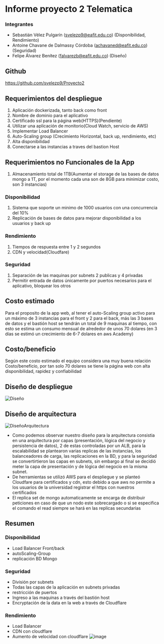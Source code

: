 # Informe proyecto 2 Telematica
### Integrantes
  - Sebastián Vélez Pulgarín (svelezp9@eafit.edu.co) (Disponibilidad, Rendimiento)
  - Antoine Chavane de Dalmassy Córdoba (achavaned@eafit.edu.co) (Seguridad)
  - Felipe Álvarez Benítez (falvarezb@eafit.edu.co) (Diseño)
## Github
https://github.com/svelezp9/Proyecto2
## Requerimientos del despliegue
1) Aplicación dockerizada, tanto back como front
2) Nombre de dominio para el aplicativo
3) Certificado ssl para la página web(HTTPS)(Pendiente)
4) Utilizar una aplicación de monitorio(Cloud Watch, servicio de AWS)
5) Implementar Load Balancer
6) Auto-Scaling group (Crecimiento Horizontal, back up, rendimiento, etc)
7) Alta disponibilidad
8) Conectarse a las instancias a traves del bastion Host
## Requerimientos no Funcionales de la App
1) Almacenamiento total de 1TB(Aumentar el storage de las bases de datos mongo a 1T, por el momento cada una son de 8GB para minimizar costo, son 3 instancias)
### Disponibilidad
1) Sistema que soporte un minimo de 1000 usuarios con una concurrencia del 10%
2)  Replicación de bases de datos para mejorar disponibilidad a los usuarios y back up
### Rendimiento
1) Tiempos de respuesta entre 1 y 2 segundos
2) CDN y velocidad(Cloudfare)
### Seguridad
1) Separación de las maquinas por subnets 2 publicas y 4 privadas
2) Permitir entrada de datos únicamente por puertos necesarios para el aplicativo, bloquear los otros
## Costo estimado
Para el proposito de la app web, al tener el auto-Scaling group activo para un máximo de 3 instancias para el front y 2 para el back, más las 3 bases de datos y el bastión host se tendrán un total de 9 maquinas al tiempo,
con esto se estima un consumo mensual de alrededor de unos 70 dolares (en 3 días se estimó un crecimiento de 6-7 dolares en aws Academy)
## Costo/beneficio
Según este costo estimado el equipo considera una muy buena relación Costo/beneficio, por tan solo 70 dolares se tiene la página web con alta disponibilidad, rapidez y confiabilidad
## Diseño de despliegue
![Diseño](https://user-images.githubusercontent.com/73863024/168914275-f678bc54-697d-4a06-87f6-b2a2058f0054.jpeg)
## Diseño de arquitectura 
![DiseñoArquitectura](https://user-images.githubusercontent.com/73863024/168915135-44f1bbfc-8859-4c28-b457-c467e19e990e.jpeg)
- Como podemos observar nuestro diseño para la arquitectura consistia en una arquitectura por capas (presentación, lógica del negocio y persistencia de datos), 2 de estas controladas por un ALB, para la escalabilidad se plantearon varias replicas de las instancias, los balanceadores de carga, las replicaciones en la BD, y para la seguridad se convertirtieron las capas en subnets, sin embargo al final se decidió meter la capa de presentación y de lógica del negocio en la misma subnet.
- De herramientas se utilizó AWS para el despliegue y se planteó Cloudfare para certificados y cdn, esto debido a que aws no permite a los usuarios de la universidad registrar el https con nuestros certificados
- El replica set de mongo automaticamente se encarga de distribuir peticiones en caso de que un nodo este sobrecargado o si se especifica el comando el read siempre se hará en las replicas secundarias
## Resumen
### Disponibilidad
- Load Balancer Front/back
- autoScaling-Group
- replicación BD Mongo
### Seguridad
- División por subnets
- Todas las capas de la aplicación en subnets privadas
- restricción de puertos
- Ingreso a las maquinas a través del bastión host
- Encryptación de la data en la web a través de Cloudflare
### Rendimiento
- Load Balancer
- CDN con cloudflare
- Aumento de velocidad con cloudflare 
![image](https://user-images.githubusercontent.com/73863024/168957653-aa661fab-deeb-4680-bd91-270dbd2e4101.png)


